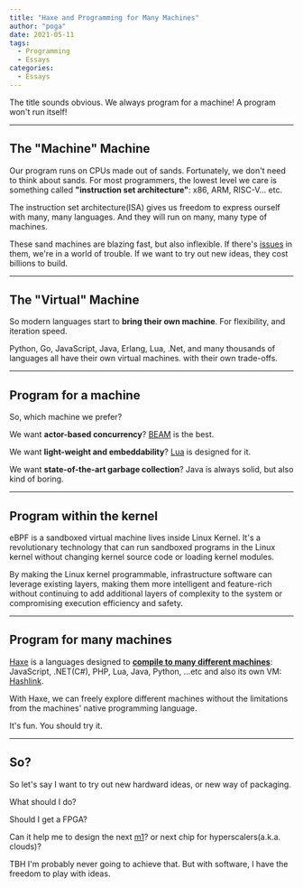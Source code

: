 ```yaml
---
title: "Haxe and Programming for Many Machines"
author: "poga"
date: 2021-05-11
tags:
  - Programming
  - Essays
categories:
  - Essays
---
```


The title sounds obvious. We always program for a machine! A program won't run itself!

<!--more-->

---

## The "Machine" Machine

Our program runs on CPUs made out of sands. Fortunately, we don't need to think about sands. For most programmers, the lowest level we care is something called **"instruction set architecture"**: x86, ARM, RISC-V... etc.

The instruction set architecture(ISA) gives us freedom to express ourself with many, many languages. And they will run on many, many type of machines.

These sand machines are blazing fast, but also inflexible. If there's [issues](https://en.wikipedia.org/wiki/Spectre_(security_vulnerability)) in them, we're in a world of trouble. If we want to try out new ideas, they cost billions to build.

---

## The "Virtual" Machine

So modern languages start to **bring their own machine**. For flexibility, and iteration speed.

Python, Go, JavaScript, Java, Erlang, Lua, .Net, and many thousands of languages all have their own virtual machines. with their own trade-offs.

---

## Program for a machine

So, which machine we prefer?

We want **actor-based concurrency**? [BEAM](https://en.wikipedia.org/wiki/BEAM_(Erlang_virtual_machine)) is the best.

We want **light-weight and embeddability**? [Lua](https://www.lua.org/) is designed for it.

We want **state-of-the-art garbage collection**? Java is always solid, but also kind of boring.

---

## Program within the kernel

eBPF is a sandboxed virtual machine lives inside Linux Kernel. It's a revolutionary technology that can run sandboxed programs in the Linux kernel without changing kernel source code or loading kernel modules.

By making the Linux kernel programmable, infrastructure software can leverage existing layers, making them more intelligent and feature-rich without continuing to add additional layers of complexity to the system or compromising execution efficiency and safety.

---

## Program for many machines

[Haxe](https://haxe.org/) is a languages designed to [**compile to many different machines**](https://haxe.org/documentation/introduction/compiler-targets.html): JavaScript, .NET(C#), PHP, Lua, Java, Python, ...etc and also its own VM: [Hashlink](https://hashlink.haxe.org/).

With Haxe, we can freely explore different machines without the limitations from the machines' native programming language.

It's fun. You should try it.

---

## So?

So let's say I want to try out new hardward ideas, or new way of packaging.

What should I do?

Should I get a FPGA?

Can it help me to design the next [m1](https://en.wikipedia.org/wiki/Apple_M1)? or next chip for hyperscalers(a.k.a. clouds)?

TBH I'm probably never going to achieve that. But with software, I have the freedom to play with ideas.

